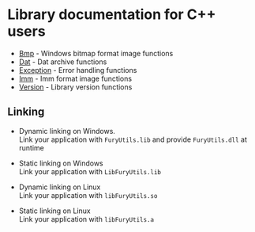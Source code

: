 # Library documentation for C++ users

- [Bmp](bmp.md) - Windows bitmap format image functions
- [Dat](dat.md) - Dat archive functions
- [Exception](exception.md) - Error handling functions
- [Imm](imm.md) - Imm format image functions
- [Version](version.md) - Library version functions

## Linking

- Dynamic linking on Windows.  
Link your application with `FuryUtils.lib` and provide `FuryUtils.dll` at runtime

- Static linking on Windows  
Link your application with `LibFuryUtils.lib`

- Dynamic linking on Linux  
Link your application with `libFuryUtils.so`

- Static linking on Linux  
Link your application with `libFuryUtils.a`

